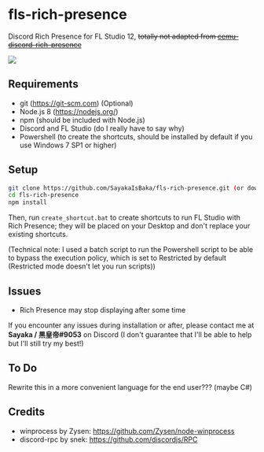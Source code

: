 # fls-rich-presence
Discord Rich Presence for FL Studio 12, ~~totally not adapted from [cemu-discord-rich-presence](https://github.com/RedDuckss/cemu-discord-rich-presence)~~

![](https://sayakaisbaka.s-ul.eu/vzEJx3bb.png)

## Requirements

- git (https://git-scm.com) (Optional)
- Node.js 8 (https://nodejs.org/)
- npm (should be included with Node.js)
- Discord and FL Studio (do I really have to say why)
- Powershell (to create the shortcuts, should be installed by default if you use Windows 7 SP1 or higher)

## Setup

```bash
git clone https://github.com/SayakaIsBaka/fls-rich-presence.git (or download the repo and extract it)
cd fls-rich-presence
npm install
```

Then, run `create_shortcut.bat` to create shortcuts to run FL Studio with Rich Presence; they will be placed on your Desktop and don't replace your existing shortcuts.

(Technical note: I used a batch script to run the Powershell script to be able to bypass the execution policy, which is set to Restricted by default (Restricted mode doesn't let you run scripts))

## Issues

- Rich Presence may stop displaying after some time

If you encounter any issues during installation or after, please contact me at **Sayaka / 黒皇帝#9053** on Discord (I don't guarantee that I'll be able to help but I'll still try my best!)

## To Do

Rewrite this in a more convenient language for the end user??? (maybe C#)

## Credits

- winprocess by Zysen: https://github.com/Zysen/node-winprocess
- discord-rpc by snek: https://github.com/discordjs/RPC
